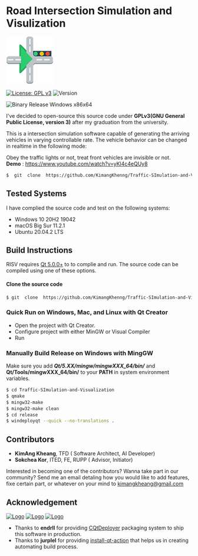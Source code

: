 

  
  
#  Road  Intersection  Simulation  and  Visulization  
  
  
  
![Logo](https://github.com/KimangKhenng/Traffic-SImulation-and-Visualization/blob/master/Image/logo_inter.png?raw=true)  
  
[![License: GPL v3](https://img.shields.io/badge/License-GPLv3-blue.svg)](https://www.gnu.org/licenses/gpl-3.0) ![Version](https://img.shields.io/badge/Qt-5.12.10-41cd52.svg)  
  
![Binary Release Windows x86x64](https://github.com/KimangKhenng/Traffic-SImulation-and-Visualization/workflows/Binary%20Release%20Windows%20x64/badge.svg?branch=master)  
  
I've  decided  to  open-source  this  source  code  under  **GPLv3(GNU  General  Public  License,  version  3)** after  my  graduation  from  the  university.  
  
  
This  is  a  intersection  simulation  software  capable  of  generating  the  arriving  vehicles  in  varying  controllable  rate.  The  vehicle  behavior  can  be  changed  in  realtime  in  the  following  mode:  
  
Obey  the  traffic  lights  or  not,  treat  front  vehicles  are  invisible  or  not.  
**Demo** : https://www.youtube.com/watch?v=yKl4c4eQUy8
  
```sh   
$  git  clone  https://github.com/KimangKhenng/Traffic-SImulation-and-Visualization.git   
```  
  
##  Tested  Systems  
I have complied the source code and test on the following systems:
  
* Windows  10 20H2 19042  
* macOS  Big Sur 11.2.1
* Ubuntu 20.04.2 LTS  
  
##  Build  Instructions  
RISV  requires  [Qt  5.0.0+](https://download.qt.io/archive/qt/)  to  to  complie  and  run.  The  source  code  can  be  compiled  using  one  of  these  options.  
#### Clone the source code  
```sh   
$ git  clone  https://github.com/KimangKhenng/Traffic-SImulation-and-Visualization.git  
```  
###  Quick Run on Windows, Mac, and Linux  with  Qt  Creator  
 - Open the project with Qt Creator.  
 - Configure project with either MinGW or Visual Compiler  
 - Run  
###  Manually Build Release on Windows with MingGW 
Make sure you add ***Qt/5.XX/mingw/mingwXXX_64/bin/*** and **Qt/Tools/mingwXXX_64/bin/** to your **PATH** in system environment variables. 
 
```sh  
$ cd Traffic-SImulation-and-Visualization  
$ qmake  
$ mingw32-make  
$ mingw32-make clean  
$ cd release  
$ windeployqt --quick --no-translations .  
```  
##  Contributors  
 - **KimAng Kheang**, TFD ( Software Architect, AI Developer)   
 - **Sokchea Kor**, ITED, FE, RUPP ( Advisor, Initiator)   

Interested in becoming one of the contributors? Wanna take part in our community? Send me an email detaling how you would like to add features, fixe certain part, or whatever on your mind to kimangkheang@gmail.com 
## Acknowledgement  
[![Logo](https://i.imgur.com/VRomAuU.jpg)](https://www.rupp.edu.kh/fe/) [![Logo](https://i.imgur.com/UyGOhnf.png)](https://www.rupp.edu.kh/) [![Logo](https://i.imgur.com/LW2lDla.png)](https://www.youtube.com/c/TeachingForDevelopment)  
 - Thanks to **endrll**  for providing [CQtDeployer](https://github.com/QuasarApp/CQtDeployer) packaging system to ship this software in production.
 - Thanks to **jurplel** for providing [install-qt-action](https://github.com/jurplel/install-qt-action) that helps us in creating automating build process.
